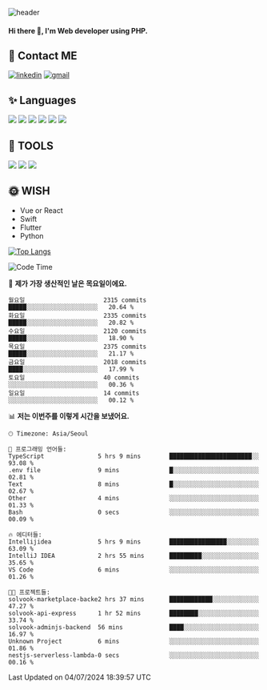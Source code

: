 ![header](https://capsule-render.vercel.app/api?type=waving&color=auto&height=300&section=header&text=Elin&fontSize=90&animation=twinkling)

#### Hi there 👋, I'm <b>Web developer</b> using PHP. ####

<!--
- 🔭 I’m currently working on Uniwill
- 🌱 I’m currently learning Vue or React or Python.
-->

<!---#### I am PHP developer --->

## 💌 Contact ME ###
[<img src='https://img.shields.io/badge/-EunjiKo-%230A66C2?style=flat-square&logo=LinkedIn&logoColor=white' alt='linkedin'>](https://www.linkedin.com/in/https://www.linkedin.com/in/eunji-ko-00a907164//)  [<img src='https://img.shields.io/badge/-einee214%40gmail.com-%23EA4335?style=flat-square&logo=Gmail&logoColor=white' alt='gmail'>](einee214@gmail.com)  


## ✨ Languages
<img src='https://img.shields.io/badge/-PHP-%23777BB4?style=for-the-badge&logo=PHP&logoColor=white'> <img src='https://img.shields.io/badge/-Laravel-%23FF2D20?style=for-the-badge&logo=Laravel&logoColor=white'> <img src='https://img.shields.io/badge/Jquery-%230769AD?style=for-the-badge&logo=Jquery&logoColor=white'> <img src='https://img.shields.io/badge/CSS3-%231572B6?style=for-the-badge&logo=CSS3&logoColor=white'> <img src='https://img.shields.io/badge/Bootstrap-%237952B3?style=for-the-badge&logo=Bootstrap&logoColor=white' > <img src='https://img.shields.io/badge/MySQL-%234479A1?style=for-the-badge&logo=MySQL&logoColor=white' >

## 🌷 TOOLS
<img src='https://img.shields.io/badge/PHPSTORM-%23000000?style=for-the-badge&logo=PhpStorm&logoColor=white' > <img src='https://img.shields.io/badge/GitLab-%23FCA121?style=for-the-badge&logo=GitLab&logoColor=white' > <img src='https://img.shields.io/badge/GitHub-%23181717?style=for-the-badge&logo=GitHub&logoColor=white'>


## 🌞 WISH
- Vue or React
- Swift
- Flutter
- Python


[![Top Langs](https://github-readme-stats.vercel.app/api/top-langs/?username=ein214&layout=compact)](https://github.com/anuraghazra/github-readme-stats)

<!--START_SECTION:waka-->
![Code Time](http://img.shields.io/badge/Code%20Time-3%2C606%20hrs%2026%20mins-blue)

📅 **제가 가장 생산적인 날은 목요일이에요.** 

```text
월요일                      2315 commits        █████░░░░░░░░░░░░░░░░░░░░   20.64 % 
화요일                      2335 commits        █████░░░░░░░░░░░░░░░░░░░░   20.82 % 
수요일                      2120 commits        █████░░░░░░░░░░░░░░░░░░░░   18.90 % 
목요일                      2375 commits        █████░░░░░░░░░░░░░░░░░░░░   21.17 % 
금요일                      2018 commits        ████░░░░░░░░░░░░░░░░░░░░░   17.99 % 
토요일                      40 commits          ░░░░░░░░░░░░░░░░░░░░░░░░░   00.36 % 
일요일                      14 commits          ░░░░░░░░░░░░░░░░░░░░░░░░░   00.12 % 
```


📊 **저는 이번주를 이렇게 시간을 보냈어요.** 

```text
🕑︎ Timezone: Asia/Seoul

💬 프로그래밍 언어들: 
TypeScript               5 hrs 9 mins        ███████████████████████░░   93.08 % 
.env file                9 mins              █░░░░░░░░░░░░░░░░░░░░░░░░   02.81 % 
Text                     8 mins              █░░░░░░░░░░░░░░░░░░░░░░░░   02.67 % 
Other                    4 mins              ░░░░░░░░░░░░░░░░░░░░░░░░░   01.33 % 
Bash                     0 secs              ░░░░░░░░░░░░░░░░░░░░░░░░░   00.09 % 

🔥 에디터들: 
Intellijidea             5 hrs 9 mins        ████████████████░░░░░░░░░   63.09 % 
IntelliJ IDEA            2 hrs 55 mins       █████████░░░░░░░░░░░░░░░░   35.65 % 
VS Code                  6 mins              ░░░░░░░░░░░░░░░░░░░░░░░░░   01.26 % 

🐱‍💻 프로젝트들: 
solvook-marketplace-backe2 hrs 37 mins       ████████████░░░░░░░░░░░░░   47.27 % 
solvook-api-express      1 hr 52 mins        ████████░░░░░░░░░░░░░░░░░   33.74 % 
solvook-adminjs-backend  56 mins             ████░░░░░░░░░░░░░░░░░░░░░   16.97 % 
Unknown Project          6 mins              ░░░░░░░░░░░░░░░░░░░░░░░░░   01.86 % 
nestjs-serverless-lambda-0 secs              ░░░░░░░░░░░░░░░░░░░░░░░░░   00.16 % 
```


 Last Updated on 04/07/2024 18:39:57 UTC
<!--END_SECTION:waka-->

<!---![GitHub stats](https://github-readme-stats.vercel.app/api?username=ein214&show_icons=true&theme=dracula)  --->



